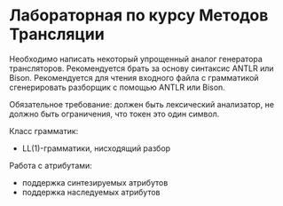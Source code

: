 # Лабораторная по курсу Методов Трансляции

Необходимо написать некоторый упрощенный аналог генератора трансляторов. Рекомендуется брать за основу синтаксис ANTLR или Bison. Рекомендуется для чтения входного файла с грамматикой сгенерировать разборщик с помощью ANTLR или Bison.

Обязательное требование: должен быть лексический анализатор, не должно быть ограничения, что токен это один символ.

Класс грамматик: 
+ LL(1)-грамматики, нисходящий разбор

Работа с атрибутами:
+ поддержка синтезируемых атрибутов
+ поддержка наследуемых атрибутов

